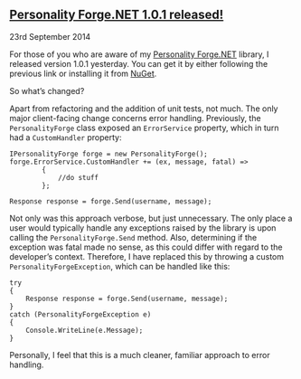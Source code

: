 ## [Personality Forge.NET 1.0.1 released!](/blog/1411430-personality-forge)

<time datetime="2014-09-23">23rd September 2014</time>

For those of you who are aware of my [Personality Forge.NET](https://github.com/jamesseanwright/personality-forge-.net) library, I released version 1.0.1 yesterday. You can get it by either following the previous link or installing it from [NuGet](https://www.nuget.org/packages/JamesWright.PersonalityForge/).

So what’s changed?

Apart from refactoring and the addition of unit tests, not much. The only major client-facing change concerns error handling. Previously, the `PersonalityForge` class exposed an `ErrorService` property, which in turn had a `CustomHandler` property:

```
IPersonalityForge forge = new PersonalityForge();
forge.ErrorService.CustomHandler += (ex, message, fatal) =>
        {
            //do stuff
        };
        
Response response = forge.Send(username, message);
```

Not only was this approach verbose, but just unnecessary. The only place a user would typically handle any exceptions raised by the library is upon calling the `PersonalityForge.Send` method. Also, determining if the exception was fatal made no sense, as this could differ with regard to the developer’s context. Therefore, I have replaced this by throwing a custom `PersonalityForgeException`, which can be handled like this:

```
try
{
    Response response = forge.Send(username, message);
}
catch (PersonalityForgeException e)
{
    Console.WriteLine(e.Message);
}
```

Personally, I feel that this is a much cleaner, familiar approach to error handling.